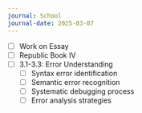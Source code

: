 ```yaml
---
journal: School
journal-date: 2025-03-07
---
```

- [ ] Work on Essay
- [ ] Republic Book IV
- [ ] 3.1-3.3: Error Understanding
	- [ ]  Syntax error identification
	- [ ]  Semantic error recognition
	- [ ]  Systematic debugging process
	- [ ]  Error analysis strategies